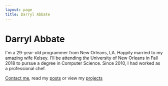 ```yaml
---
layout: page
title: Darryl Abbate
---
```


# Darryl Abbate

I'm a 29-year-old programmer from New Orleans, LA. Happily married to my amazing wife Kelsey. I'll be attending *the* University of New Orleans in Fall 2018 to pursue a degree in Computer Science. Since 2010, I had worked as a professional chef. 

[Contact me](https://darryl.sh/contact), read my [posts](https://darryl.sh/posts) or view my [projects](https://darryl.sh/projects)

